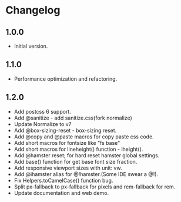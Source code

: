 # Changelog

## 1.0.0

- Initial version.

## 1.1.0
- Performance optimization and refactoring.

## 1.2.0
- Add postcss 6 support.
- Add @sanitize - add sanitize.css(fork normalize)
- Update Normalize to v7
- Add @box-sizing-reset - box-sizing reset.
- Add @copy and @paste macros for copy paste css code.
- Add short macros for fontsize like "fs base"
- Add short macros for lineheight() function - lheight().
- Add @hamster reset; for hard reset hamster global settings.
- Add base() function for get base font size fraction.
- Add responsive viewport sizes with unit: vw.
- Add @ihamster alias for @!hamster.(Some IDE swear a @!).
- Fix Helpers.toCamelCase() function bug.
- Split px-fallback to px-fallback for pixels and rem-fallback for rem.
- Update documentation and web demo.
